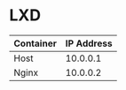# LXD

| Container | IP Address |
| ------------- | ------------- |
| Host  | 10.0.0.1  |
| Nginx  | 10.0.0.2  |
